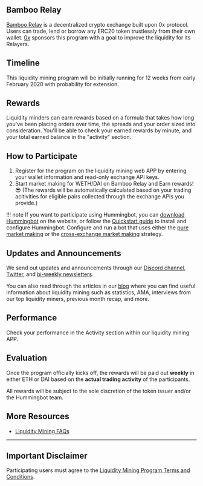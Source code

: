 ## Bamboo Relay
[Bamboo Relay](https://bamboorelay.com/) is a decentralized crypto exchange built upon 0x protocol. Users can trade, lend or borrow any ERC20 token trustlessly from their own wallet. [0x](https://0x.org/) sponsors this program with a goal to improve the liquidity for its Relayers.   

## Timeline

This liquidity mining program will be initially running for 12 weeks from early February 2020 with probability for extension. 

## Rewards

Liquidity minders can earn rewards based on a formula that takes how long you've been placing orders over time, the spreads and your order sized into consideration. You'll be able to check your earned rewards by minute, and your total earned balance in the "activity" section. 

## How to Participate

1. Register for the program on the liquidity mining web APP by entering your wallet information and read-only exchange API keys. 
2. Start market making for WETH/DAI on Bamboo Relay and Earn rewards! 😎 (The rewards will be automatically calculated based on your trading acitivities for eligible pairs collected through the exchange APIs you provide.)

!!! note
    If you want to participate using Hummingbot, you can [download Hummingbot](https://hummingbot.io/download) on the website, or follow the [Quickstart guide](/quickstart/) to install and configure Hummingbot. Configure and run a bot that uses either the [pure market making](/strategies/pure-market-making) or the [cross-exchange market making](/strategies/cross-exchange-market-making) strategy.

## Updates and Announcements

We send out updates and announcements through our [Discord channel](https://discord.hummingbot.io), [Twitter](https://twitter.com/hummingbot_io), and [bi-weekly newsletters](http://hummingbot.substack.com). 

You can also read through the articles in our [blog](https://hummingbot.io/blog/tag/liquidity-mining#tags) where you can find useful information about liquidity mining such as statistics, AMA, interviews from our top liquidity miners, previous month recap, and more.

## Performance

Check your performance in the Activity section within our liquidity mining APP. 

## Evaluation

Once the program officially kicks off, the rewards will be paid out **weekly** in either ETH or DAI based on the **actual trading activity** of the participants. 

All rewards will be subject to the sole discretion of the token issuer and/or the Hummingbot team.

## More Resources

- [Liquidity Mining FAQs](/liquidity-mining/faq/)

---
## Important Disclaimer

Participating users must agree to the [Liquidity Mining Program Terms and Conditions](https://hummingbot.io/liquidity-mining-policy/).
